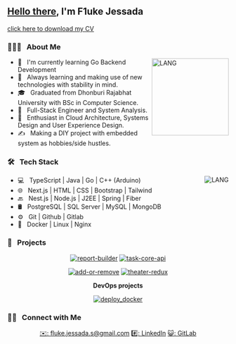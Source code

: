 <h2><a href="https://youtu.be/rEq1Z0bjdwc" target="_blank">Hello there</a>, I'm F1uke Jessada</h2>

[click here to download my CV](https://docs.google.com/document/u/0/export?format=pdf&id=1UjxVVQgBxFVVUiLj61ZBiDakX4OytJm5L5r0MKEDhco&token=AC4w5VgOMy_ZeIctc-9HjGDc_1FkDS4cNg%3A1704900644345&ouid=101211528967964746187&includes_info_params=true&usp=docs_home&cros_files=false&inspectorResult=%7B%22pc%22%3A2%2C%22lplc%22%3A31%7D)

<h3>👨🏻‍💻 &nbsp; About Me</h3>
<img align="right" alt="LANG" src="https://lh3.googleusercontent.com/a/ACg8ocINEANPAqSVaM6m37Zq3hSNzBXgSOYS6UdOrb7X_qLuXg=s288-c-no" width="175"/>

- 🔭 &nbsp; I'm currently learning Go Backend Development
- 🤔 &nbsp; Always learning and making use of new technologies with stability in mind.
- 🎓 &nbsp; Graduated from Dhonburi Rajabhat University with BSc in Computer Science.
- 💼 &nbsp; Full-Stack Engineer and System Analysis.
- 🌱 &nbsp; Enthusiast in Cloud Architecture, Systems Design and User Experience Design.
- ✍️ &nbsp; Making a DIY project with embedded system as hobbies/side hustles.

<h3>🛠 &nbsp; Tech Stack</h3>
<img align="right" alt="LANG" src="https://github-readme-stats.vercel.app/api/top-langs/?username=lzy3me&layout=compact"/>

- 💻 &nbsp; TypeScript | Java | Go | C++ (Arduino)
- 🌐 &nbsp; Next.js | HTML | CSS | Bootstrap | Tailwind
- 🔙 &nbsp; Nest.js | Node.js | J2EE | Spring | Fiber
- 🛢 &nbsp; PostgreSQL | SQL Server | MySQL | MongoDB
- ⚙️ &nbsp; Git | Github | Gitlab
- 🚢 &nbsp; Docker | Linux | Nginx

<h3>📂 &nbsp; Projects</h3>
<div align="center">

[![report-builder](https://github-readme-stats.vercel.app/api/pin/?username=lzy3me&repo=report-builder&description_lines_count=1)](https://github.com/lzy3me/report-builder)
[![task-core-api](https://github-readme-stats.vercel.app/api/pin/?username=lzy3me&repo=task-core-api&description_lines_count=1)](https://github.com/lzy3me/task-core-api)

[![add-or-remove](https://github-readme-stats.vercel.app/api/pin/?username=lzy3me&repo=add-or-remove&description_lines_count=1)](https://github.com/lzy3me/add-or-remove)
[![theater-redux](https://github-readme-stats.vercel.app/api/pin/?username=lzy3me&repo=theater-redux&description_lines_count=1)](https://github.com/lzy3me/theater-redux)

__DevOps projects__

[![deploy_docker](https://github-readme-stats.vercel.app/api/gist?id=ca85e7214bdc45bcf150bc6f569fb382&description_lines_count=1)](https://gist.github.com/lzy3me/ca85e7214bdc45bcf150bc6f569fb382)

</div>

<h3>🤝🏻 &nbsp; Connect with Me</h3>
<div align="center">

  [✉️: fluke.jessada.s@gmail.com](mailto:fluke.jessada.s@gmail.com)
  [#️⃣: LinkedIn](https://linkedin.com/in/jessada-supapsuntorn-4a2a83182/)
  [😺: GitLab](https://gitlab.com/fluke.jessada.s)
  
</div>
